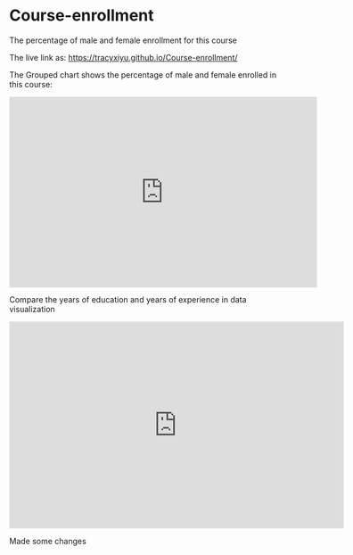 # Course-enrollment
The percentage of male and female enrollment for this course

The live link as: https://tracyxiyu.github.io/Course-enrollment/

The Grouped chart shows the percentage of male and female enrolled in this course:
<iframe width="552.2911051212938" height="341.5" seamless frameborder="0" scrolling="no" src="https://docs.google.com/spreadsheets/d/e/2PACX-1vSZflSBkNHdsuLvH0k6f46I84uSquwbM_XJbT_8iwhhsLjoIV0TiMiRb5rST0CBwlFAC-_VvADbYpCM/pubchart?oid=503803587&amp;format=interactive"></iframe>


Compare the years of education and years of experience in data visualization
<iframe width="600" height="371" seamless frameborder="0" scrolling="no" src="https://docs.google.com/spreadsheets/d/e/2PACX-1vT4hhKDAVZTk-LlEXqRmw01E9RpjA0EQ0tlMa5PsnUKtiIYAWTox1scR-BOdT7WMJfdsvF6T3oB9aSU/pubchart?oid=1700065510&amp;format=interactive"></iframe>


Made some changes
